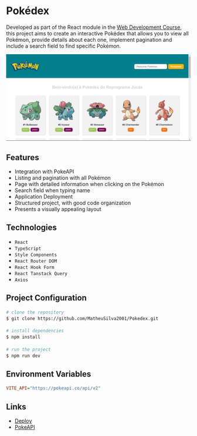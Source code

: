 # Pokédex

Developed as part of the React module in the [Web Development Course](https://emanuelquintino.github.io/Page-WDC/), this project aims to create an interactive Pokédex that allows you to view all Pokémon, provide details about each one, implement pagination and include a search field to find specific Pokémon.

![home-layout](./src/assets/home-layout.png)

## Features

- Integration with PokeAPI
- Listing and pagination with all Pokémon
- Page with detailed information when clicking on the Pokémon
- Search field when typing name
- Application Deployment
- Structured project, with good code organization
- Presents a visually appealing layout

## Technologies

- `React`
- `TypeScript`
- `Style Components`
- `React Router DOM`
- `React Hook Form`
- `React Tanstack Query`
- `Axios`

## Project Configuration

```bash
# clone the repository
$ git clone https://github.com/MatheuSilva2001/Pokedex.git

# install dependencies
$ npm install

# run the project
$ npm run dev
```

## Environment Variables

```ini
VITE_API="https://pokeapi.co/api/v2"
```

## Links

- [Deploy](https://pokedex-mauve-tau.vercel.app/)
- [PokeAPI](https://pokeapi.co/)
